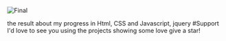 ![Final](https://user-images.githubusercontent.com/84247318/119741808-d8e3ab80-be5c-11eb-8438-5d238e1db68b.png)

the result about my progress in Html, CSS and Javascript, jquery
#Support
I'd love to see you using the projects showing some love give a star!
